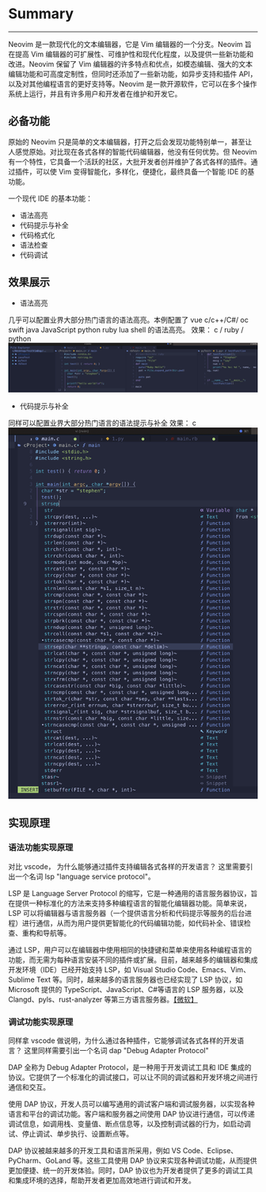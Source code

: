# Summary

---

Neovim 是一款现代化的文本编辑器，它是 Vim 编辑器的一个分支。Neovim 旨在提高 Vim 编辑器的可扩展性、可维护性和现代化程度，以及提供一些新功能和改进。Neovim 保留了 Vim 编辑器的许多特点和优点，如模态编辑、强大的文本编辑功能和可高度定制性，但同时还添加了一些新功能，如异步支持和插件 API，以及对其他编程语言的更好支持等。Neovim 是一款开源软件，它可以在多个操作系统上运行，并且有许多用户和开发者在维护和开发它。

## 必备功能

原始的 Neovim 只是简单的文本编辑器，打开之后会发现功能特别单一，甚至让人感觉原始。对比现在各式各样的智能代码编辑器，他没有任何优势。但 Neovim 有一个特性，它具备一个活跃的社区，大批开发者创并维护了各式各样的插件。通过插件，可以使 Vim 变得智能化，多样化，便捷化，最终具备一个智能 IDE 的基功能。

一个现代 IDE 的基本功能：

- 语法高亮
- 代码提示与补全
- 代码格式化
- 语法检查
- 代码调试

## 效果展示

- 语法高亮

几乎可以配置业界大部分热门语言的语法高亮。本例配置了 vue c/c++/C#/ oc swift java JavaScript python ruby lua shell 的语法高亮。
效果： c / ruby / python
![img](./DocResources/highlighting.png)

- 代码提示与补全

同样可以配置业界大部分热门语言的语法提示与补全
效果： c
![img](./DocResources/codeCmp.png)

## 实现原理

### 语法功能实现原理

对比 vscode， 为什么能够通过插件支持编辑各式各样的开发语言？ 这里需要引出一个名词 lsp "language service protocol"。

LSP 是 Language Server Protocol 的缩写，它是一种通用的语言服务器协议，旨在提供一种标准化的方法来支持多种编程语言的智能化编辑器功能。简单来说，LSP 可以将编辑器与语言服务器（一个提供语言分析和代码提示等服务的后台进程）进行通信，从而为用户提供更智能化的代码编辑功能，如代码补全、错误检查、重构和导航等。

通过 LSP，用户可以在编辑器中使用相同的快捷键和菜单来使用各种编程语言的功能，而无需为每种语言安装不同的插件或扩展。目前，越来越多的编辑器和集成开发环境（IDE）已经开始支持 LSP，如 Visual Studio Code、Emacs、Vim、Sublime Text 等。同时，越来越多的语言服务器也已经实现了 LSP 协议，如 Microsoft 提供的 TypeScript、JavaScript、C#等语言的 LSP 服务器，以及 Clangd、pyls、rust-analyzer 等第三方语言服务器。[【微软】](https://microsoft.github.io/language-server-protocol/)

### 调试功能实现原理

同样拿 vscode 做说明，为什么通过各种插件，它能够调试各式各样的开发语言？ 这里同样需要引出一个名词 dap "Debug Adapter Protocol"

DAP 全称为 Debug Adapter Protocol，是一种用于开发调试工具和 IDE 集成的协议。它提供了一个标准化的调试接口，可以让不同的调试器和开发环境之间进行通信和交互。

使用 DAP 协议，开发人员可以编写通用的调试客户端和调试服务器，以实现各种语言和平台的调试功能。客户端和服务器之间使用 DAP 协议进行通信，可以传递调试信息，如调用栈、变量值、断点信息等，以及控制调试器的行为，如启动调试、停止调试、单步执行、设置断点等。

DAP 协议被越来越多的开发工具和语言所采用，例如 VS Code、Eclipse、PyCharm、GoLand 等。这些工具使用 DAP 协议来实现各种调试功能，从而提供更加便捷、统一的开发体验。同时，DAP 协议也为开发者提供了更多的调试工具和集成环境的选择，帮助开发者更加高效地进行调试和开发。
